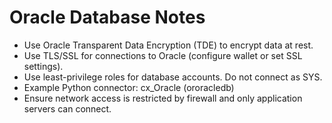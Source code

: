 # Oracle Database Notes

- Use Oracle Transparent Data Encryption (TDE) to encrypt data at rest.
- Use TLS/SSL for connections to Oracle (configure wallet or set SSL settings).
- Use least-privilege roles for database accounts. Do not connect as SYS.
- Example Python connector: cx_Oracle (ororacledb)
- Ensure network access is restricted by firewall and only application servers can connect.
